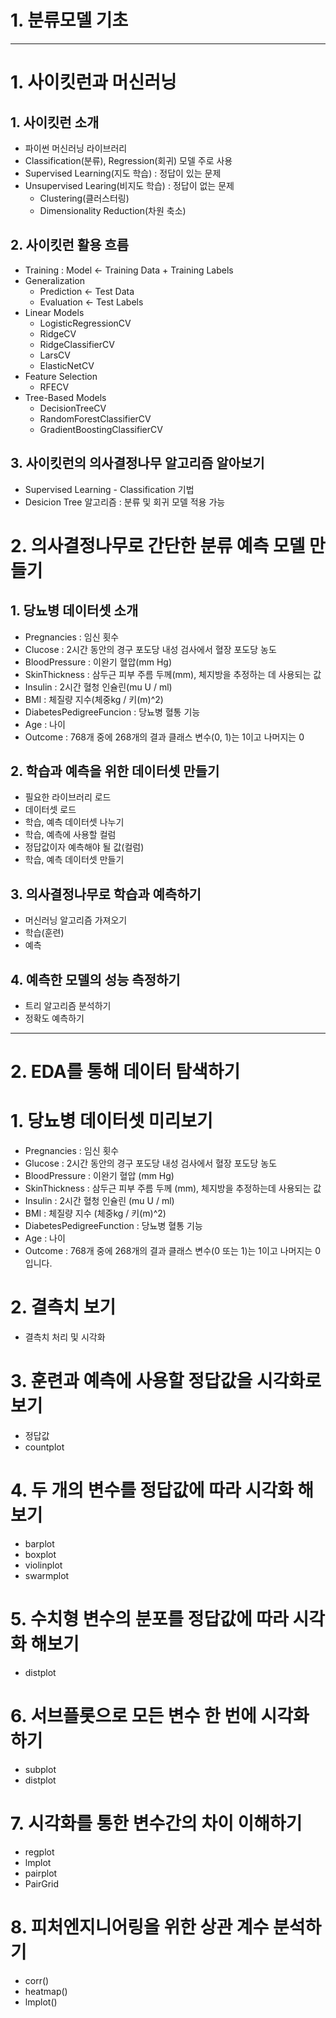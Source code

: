 # 1. 분류모델 기초

---

# 1. 사이킷런과 머신러닝

## 1. 사이킷런 소개

- 파이썬 머신러닝 라이브러리
- Classification(분류), Regression(회귀) 모델 주로 사용
- Supervised Learning(지도 학습) : 정답이 있는 문제
- Unsupervised Learing(비지도 학습) : 정답이 없는 문제
    - Clustering(클러스터링)
    - Dimensionality Reduction(차원 축소)

## 2. 사이킷런 활용 흐름

- Training : Model ← Training Data + Training Labels
- Generalization
    - Prediction ← Test Data
    - Evaluation ← Test Labels
- Linear Models
    - LogisticRegressionCV
    - RidgeCV
    - RidgeClassifierCV
    - LarsCV
    - ElasticNetCV
- Feature Selection
    - RFECV
- Tree-Based Models
    - DecisionTreeCV
    - RandomForestClassifierCV
    - GradientBoostingClassifierCV

## 3. 사이킷런의 의사결정나무 알고리즘 알아보기

- Supervised Learning - Classification 기법
- Desicion Tree 알고리즘 : 분류 및 회귀 모델 적용 가능

# 2. 의사결정나무로 간단한 분류 예측 모델 만들기

## 1. 당뇨병 데이터셋 소개

- Pregnancies : 임신 횟수
- Clucose : 2시간 동안의 경구 포도당 내성 검사에서 혈장 포도당 농도
- BloodPressure : 이완기 혈압(mm Hg)
- SkinThickness : 삼두근 피부 주름 두께(mm), 체지방을 추정하는 데 사용되는 값
- Insulin : 2시간 혈청 인슐린(mu U / ml)
- BMI : 체질량 지수(체중kg / 키(m)^2)
- DiabetesPedigreeFuncion : 당뇨병 혈통 기능
- Age : 나이
- Outcome : 768개 중에 268개의 결과 클래스 변수(0, 1)는 1이고 나머지는 0

## 2. 학습과 예측을 위한 데이터셋 만들기

- 필요한 라이브러리 로드
- 데이터셋 로드
- 학습, 예측 데이터셋 나누기
- 학습, 예측에 사용할 컬럼
- 정답값이자 예측해야 될 값(컬럼)
- 학습, 예측 데이터셋 만들기

## 3. 의사결정나무로 학습과 예측하기

- 머신러닝 알고리즘 가져오기
- 학습(훈련)
- 예측

## 4. 예측한 모델의 성능 측정하기

- 트리 알고리즘 분석하기
- 정확도 예측하기

---

# 2. EDA를 통해 데이터 탐색하기

# 1. 당뇨병 데이터셋 미리보기

- Pregnancies : 임신 횟수
- Glucose : 2시간 동안의 경구 포도당 내성 검사에서 혈장 포도당 농도
- BloodPressure : 이완기 혈압 (mm Hg)
- SkinThickness : 삼두근 피부 주름 두께 (mm), 체지방을 추정하는데 사용되는 값
- Insulin : 2시간 혈청 인슐린 (mu U / ml)
- BMI : 체질량 지수 (체중kg / 키(m)^2)
- DiabetesPedigreeFunction : 당뇨병 혈통 기능
- Age : 나이
- Outcome : 768개 중에 268개의 결과 클래스 변수(0 또는 1)는 1이고 나머지는 0입니다.

# 2. 결측치 보기

- 결측치 처리 및 시각화

# 3. 훈련과 예측에 사용할 정답값을 시각화로 보기

- 정답값
- countplot

# 4. 두 개의 변수를 정답값에 따라 시각화 해보기

- barplot
- boxplot
- violinplot
- swarmplot

# 5. 수치형 변수의 분포를 정답값에 따라 시각화 해보기

- distplot

# 6. 서브플롯으로 모든 변수 한 번에 시각화 하기

- subplot
- distplot

# 7. 시각화를 통한 변수간의 차이 이해하기

- regplot
- lmplot
- pairplot
- PairGrid

# 8. 피처엔지니어링을 위한 상관 계수 분석하기

- corr()
- heatmap()
- lmplot()